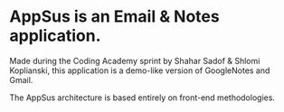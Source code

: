 # AppSus is an Email & Notes application. 

Made during the Coding Academy sprint by Shahar Sadof & Shlomi Koplianski, this application is a demo-like version of GoogleNotes and Gmail. 

The AppSus architecture is based entirely on front-end methodologies.
